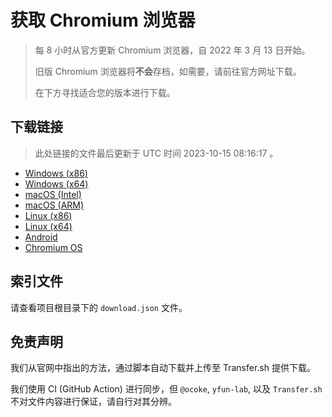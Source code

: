 # 获取 Chromium 浏览器

> 每 8 小时从官方更新 Chromium 浏览器，自 2022 年 3 月 13 日开始。
> 
> 旧版 Chromium 浏览器将**不会**存档，如需要，请前往官方网址下载。
>
> 在下方寻找适合您的版本进行下载。

## 下载链接

> 此处链接的文件最后更新于 UTC 时间 2023-10-15 08:16:17
。

- [Windows (x86)](https://transfer.sh/nhx0yyyBVp/Win.zip)
- [Windows (x64)](https://transfer.sh/IDgK0bvVGD/Win_x64.zip)
- [macOS (Intel)](https://transfer.sh/EIKPivXsTB/Mac.zip)
- [macOS (ARM)](https://transfer.sh/9O28WgHheF/Mac_Arm.zip)
- [Linux (x86)](https://transfer.sh/lyrvxhL2p5/Linux.zip)
- [Linux (x64)](https://transfer.sh/bJVnQ8PrkB/Linux_x64.zip)
- [Android](https://transfer.sh/QwCkI4dHE2/Android.zip)
- [Chromium OS](https://transfer.sh/8EXAUKmgdm/Linux_ChromiumOS_Full.zip)

## 索引文件

请查看项目根目录下的 `download.json` 文件。

## 免责声明

我们从官网中指出的方法，通过脚本自动下载并上传至 Transfer.sh 提供下载。

我们使用 CI (GitHub Action) 进行同步，但 `@ocoke`, `yfun-lab`, 以及 `Transfer.sh` 不对文件内容进行保证，请自行对其分辨。
